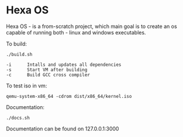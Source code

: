 # Hexa OS


Hexa OS - is a from-scratch project, which main goal is to create an os capable of running both - linux and windows executables.


To build:

    ./build.sh

    -i      Intalls and updates all dependencies
    -s      Start VM after building
    -c      Build GCC cross compiler

To test iso in vm:

    qemu-system-x86_64 -cdrom dist/x86_64/kernel.iso

Documentation:

    ./docs.sh


Documentation can be found on 127.0.0.1:3000